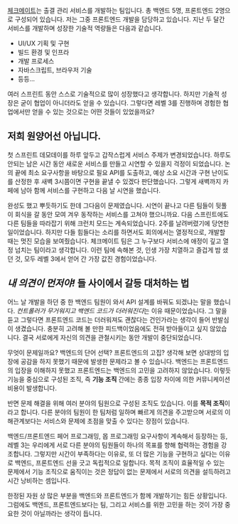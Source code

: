 [체크메이트](https://checkmate.today/)는 출결 관리 서비스를 개발하는 팀입니다. 총 백엔드 5명, 프론트엔드 2명으로 구성되어 있습니다. 저는 그중 프론트엔드 개발을 담당하고 있습니다. 지난 두 달간 서비스를 개발하며 성장한 기술적 역량들은 다음과 같습니다.

- UI/UX 기획 및 구현
- 빌드 환경 및 인프라
- 개발 프로세스
- 자바스크립트, 브라우저 기술
- 등등...

여러 스프린트 동안 스스로 기술적으로 많이 성장했다고 생각합니다. 하지만 기술적 성장은 굳이 협업이 아니더라도 얻을 수 있습니다. 그렇다면 레벨 3를 진행하며 경험한 협업에서만 얻을 수 있는 것으로는 어떤 것들이 있었을까요?

## 저희 원양어선 아닙니다.

첫 스프린트 데모데이를 하루 앞두고 갑작스럽게 서비스 주제가 변경되었습니다. 하루도 안되는 남은 시간 동안 새로운 서비스를 만들고 시연할 수 있을지 걱정이 되었습니다. 논의 끝에 최소 요구사항을 바탕으로 필요 API를 도출하고, 예상 소요 시간과 구현 난이도를 산정한 후 새벽 3시쯤이면 구현을 끝낼 수 있겠다 판단했습니다. 그렇게 새벽까지 카페에 남아 함께 서비스를 구현하고 다음 날 시연을 했습니다.

완성도 했고 뿌듯하기도 한데 그다음이 문제였습니다. 시연이 끝나고 다른 팀들이 뒷풀이 회식을 갈 동안 모여 겨우 동작하는 서비스를 고쳐야 했으니까요. 다음 스프린트에도 다른 팀들을 따라잡기 위해 크런치 모드는 계속되었습니다. 2주를 날려버렸기에 당연한 일이었습니다. 하지만 다들 힘들다는 소리를 하면서도 회의에서는 열정적으로, 개발할 때는 멋진 모습을 보여줬습니다. 체크메이트 팀은 그 누구보다 서비스에 애정이 깊고 열정 넘치는 팀이라고 생각합니다. 이런 팀에 속해본 것, 인생 가장 치열하고 즐겁게 밤 샜던 것, 모두 레벨 3에서 얻어 간 가장 값진 경험이었습니다.

## _내 의견이 먼저야!_ 들 사이에서 갈등 대처하는 법

어느 날 개발을 하던 중 한 백엔드 팀원이 와서 API 설계를 바꿔도 되겠냐는 말을 했습니다. *컨트롤러가 무거워지고 백엔드 코드가 더러워진다*는 이유 때문이었습니다. 그 말을 듣고 그렇다면 프론트엔드 코드는 더러워져도 괜찮다는 건인가라는 생각이 들어 반발심이 생겼습니다. 충분히 고려해 볼 만한 피드백이었음에도 전혀 받아들이고 싶지 않았습니다. 결국 서로에게 자신의 의견을 관철시키는 동안 개발이 중단되었습니다.

무엇이 문제일까요? 백엔드의 단어 선택? 프론트엔드의 고집? 생각해 보면 상대방의 입장에 공감을 하지 못했기 때문에 발생한 문제라고 볼 수 있습니다. 백엔드는 프론트엔드의 입장을 이해하지 못했고 프론트엔드는 백엔드의 고민을 고려하지 않았습니다. 이렇듯 기능을 중심으로 구성된 조직, 즉 **기능 조직** 간에는 종종 입장 차이에 의한 커뮤니케이션 비용이 발생합니다.

반면 문제 해결을 위해 여러 분야의 팀원으로 구성된 조직도 있습니다. 이를 **목적 조직**이라고 합니다. 다른 분야의 팀원이 한 팀처럼 일하며 빠르게 의견을 주고받으며 서로의 이해관계보다는 서비스와 문제에 초점을 맞출 수 있다는 장점이 있습니다.

백엔드/프론트엔드 페어 프로그래밍, 몹 프로그래밍 요구사항이 계속해서 등장하는 등, 레벨 3는 우리에게 서로 다른 분야의 팀원들이 하나의 목표를 향해 협력하는 경험을 강조합니다. 그렇지만 시간이 부족하다는 이유로, 또 더 많은 기능을 구현하고 싶다는 이유로 백엔드, 프론트엔드 선을 긋고 독립적으로 일합니다. 목적 조직이 효율적일 수 있는 문제에서 기능 조직으로 움직이는 것은 정답이 없는 문제에서 서로의 의견을 설득하려고 시간 낭비하는 셈입니다.

한정된 자원 상 많은 부분을 백엔드와 프론트엔드가 함께 개발하기는 힘든 상황입니다. 그럼에도 백엔드, 프론트엔드보다는 팀, 그리고 서비스를 위한 고민을 하는 것이 가장 중요한 것이 아닐까라는 생각이 듭니다.
